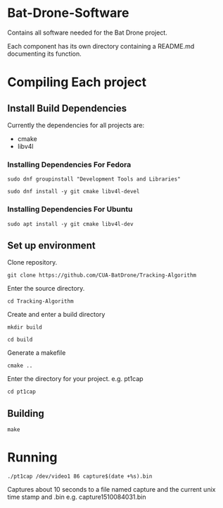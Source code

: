 # Bat-Drone-Software

Contains all software needed for the Bat Drone project.

Each component has its own directory containing a README.md documenting its function.

# Compiling Each project

## Install Build Dependencies

Currently the dependencies for all projects are:
* cmake
* libv4l

### Installing Dependencies For Fedora

`sudo dnf groupinstall "Development Tools and Libraries"`

`sudo dnf install -y git cmake libv4l-devel`

### Installing Dependencies For Ubuntu

`sudo apt install -y git cmake libv4l-dev`

## Set up environment

Clone repository.

`git clone https://github.com/CUA-BatDrone/Tracking-Algorithm`

Enter the source directory.

`cd Tracking-Algorithm`

Create and enter a build directory

`mkdir build`

`cd build`

Generate a makefile

`cmake ..`

Enter the directory for your project. e.g. pt1cap

`cd pt1cap`

## Building

`make`

# Running

`./pt1cap /dev/video1 86 capture$(date +%s).bin`

Captures about 10 seconds to a file named capture and the current unix time stamp and .bin e.g. capture1510084031.bin
